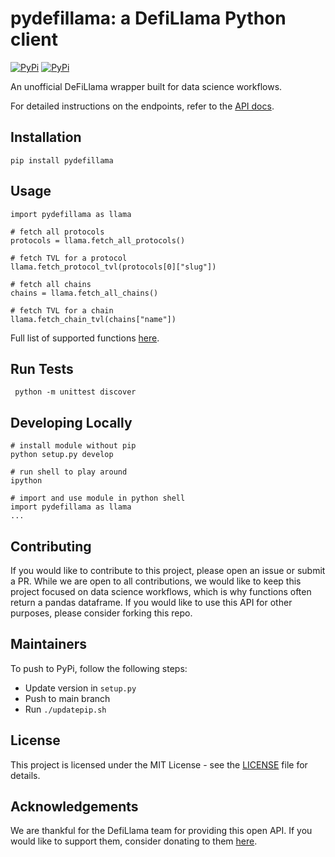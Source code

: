 # pydefillama: a DefiLlama Python client

[![PyPi](https://github.com/Artemis-xyz/pydefillama/actions/workflows/python-package.yml/badge.svg?branch=main)](https://github.com/Artemis-xyz/pydefillama/actions/workflows/python-package.yml)
[![PyPi](https://img.shields.io/pypi/v/pydefillama)](https://pypi.org/project/pydefillama/)

An unofficial DeFiLlama wrapper built for data science workflows.

For detailed instructions on the endpoints, refer to the [API docs](https://defillama.com/docs/api).

## Installation

`pip install pydefillama`

## Usage

```
import pydefillama as llama

# fetch all protocols
protocols = llama.fetch_all_protocols()

# fetch TVL for a protocol
llama.fetch_protocol_tvl(protocols[0]["slug"])

# fetch all chains
chains = llama.fetch_all_chains()

# fetch TVL for a chain
llama.fetch_chain_tvl(chains["name"])
```

Full list of supported functions [here](https://github.com/Artemis-xyz/pydefillama/blob/main/pydefillama/src/fetcher.py).

## Run Tests

```
 python -m unittest discover
```

## Developing Locally

```
# install module without pip
python setup.py develop

# run shell to play around
ipython

# import and use module in python shell
import pydefillama as llama
...
```

## Contributing

If you would like to contribute to this project, please open an issue or submit a PR.
While we are open to all contributions, we would like to keep this project focused on data science workflows, which is why functions often return a pandas dataframe.
If you would like to use this API for other purposes, please consider forking this repo.

## Maintainers

To push to PyPi, follow the following steps:

- Update version in `setup.py`
- Push to main branch
- Run `./updatepip.sh`

## License

This project is licensed under the MIT License - see the [LICENSE](LICENSE) file for details.

## Acknowledgements

We are thankful for the DefiLlama team for providing this open API. If you would like to support them, consider donating to them [here](https://defillama.com/donations).
